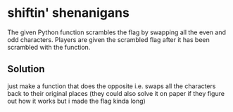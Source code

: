 # shiftin' shenanigans

The given Python function scrambles the flag by swapping all the even and odd characters. Players are given the scrambled flag after it has been scrambled with the function.

## Solution
just make a function that does the opposite i.e. swaps all the characters back to their original places (they could also solve it on paper if they figure out how it works but i made the flag kinda long)


